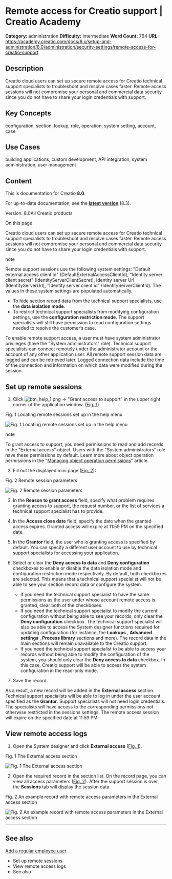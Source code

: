 # Remote access for Creatio support | Creatio Academy

**Category:** administration **Difficulty:** intermediate **Word Count:** 764
**URL:**
https://academy.creatio.com/docs/8.x/setup-and-administration/8.0/administration/security-settings/remote-access-for-creatio-support

## Description

Creatio cloud users can set up secure remote access for Creatio technical
support specialists to troubleshoot and resolve cases faster. Remote access
sessions will not compromise your personal and commercial data security since
you do not have to share your login credentials with support.

## Key Concepts

configuration, section, lookup, role, operation, system setting, account, case

## Use Cases

building applications, custom development, API integration, system
administration, user management

## Content

This is documentation for Creatio **8.0**.

For up-to-date documentation, see the
**[latest version](/docs/8.x/setup-and-administration/administration/security-settings/remote-access-for-creatio-support)**
(8.3).

Version: 8.0All Creatio products

On this page

Creatio cloud users can set up secure remote access for Creatio technical
support specialists to troubleshoot and resolve cases faster. Remote access
sessions will not compromise your personal and commercial data security since
you do not have to share your login credentials with support.

note

Remote support sessions use the following system settings: "Default external
access client id" (DefaultExternalAccessClientId), "Identity server client
secret" (IdentityServerClientSecret), Identity server Url (IdentityServerUrl),
"Identity server client id" (IdentityServerClientId). The values in these system
settings are populated automatically.

- To hide section record data from the technical support specialists, use the
  **data isolation mode**.
- To restrict technical support specialists from modifying configuration
  settings, use the **configuration restriction mode**. The support specialists
  will still have permission to read configuration settings needed to resolve
  the customer’s case.

To enable remote support access, a user must have system administrator
privileges (have the "System administrators" role). Technical support
specialists can connect remotely under the administrator account or the account
of any other application user. All remote support session data are logged and
can be retrieved later. Logged connection data include the time of the
connection and information on which data were modified during the session.

## Set up remote sessions​

1. Click
   ![btn_help_1.png](https://academy.creatio.com/guides/sites/en/files/documentation/user/en/user_access_management/BPMonlineHelp/external_access/btn_help_1.png)
   → "Grant access to support" in the upper right corner of the application
   window. ([Fig. 1](https://academy.creatio.com#XREF_42442_487))

Fig. 1 Locating remote sessions set up in the help menu

![Fig. 1 Locating remote sessions set up in the help menu](https://academy.creatio.com/guides/sites/en/files/documentation/user/en/user_access_management/BPMonlineHelp/external_access/chapter_external_access_via_help_btn.png)

note

To grant access to support, you need permissions to read and add records in the
"External access" object. Users with the "System administrators" role have these
permissions by default. Learn more about object operation permissions in the
"[Managing object operation permissions](https://academy.creatio.com/documents?product=administration&ver=7&id=262)"
article.

2. Fill out the displayed mini page
   ([Fig. 2](https://academy.creatio.com#XREF_82683_487)):

Fig. 2 Remote session parameters

![Fig. 2 Remote session parameters](https://academy.creatio.com/guides/sites/en/files/documentation/user/en/user_access_management/BPMonlineHelp/external_access/chapter_external_access_parameters.png)

3. In the **Reason to grant access** field, specify what problem requires
   granting access to support, the request number, or the list of services a
   technical support specialist has to provide.

4. In the **Access close date** field, specify the date when the granted access
   expires. Granted access will expire at 11:59 PM on the specified date.

5. In the **Grantor** field, the user who is granting access is specified by
   default. You can specify a different user account to use by technical support
   specialists for accessing your application.

6. Select or clear the **Deny access to data** and **Deny configuration**
   checkboxes to enable or disable the data isolation mode and configuration
   restriction mode respectively. By default, both checkboxes are selected. This
   means that a technical support specialist will not be able to see your
   section record data or configure the system.
   - If you need the technical support specialist to have the same permissions
     as the user under whose account remote access is granted, clear both of the
     checkboxes.
   - If you need the technical support specialist to modify the current
     configuration without being able to see your records, only clear the **Deny
     configuration** checkbox. The technical support specialist will also be
     able to access the System designer functions required for updating
     configuration (for instance, the **Lookups** , **Advanced settings** ,
     **Process library** sections and more). The record data in the main
     sections will remain unavailable to the Creatio support.
   - If you need the technical support specialist to be able to access your
     records without being able to modify the configuration of the system, you
     should only clear the **Deny access to data** checkbox. In this case,
     Creatio support will be able to access the system configuration in the
     read-only mode.

7. Save the record.

As a result, a new record will be added in the **External access** section.
Technical support specialists will be able to log in under the user account
specified as the **Grantor**. Support specialists will not need login
credentials. The specialists will have access to the corresponding permissions
not otherwise restricted in the sessions settings. The remote access session
will expire on the specified date at 11:59 PM.

## View remote access logs​

1. Open the System designer and click **External access**
   ([Fig. 1](https://academy.creatio.com#XREF_32923_488)).

Fig. 1 The External access section

![Fig. 1 The External access section](https://academy.creatio.com/guides/sites/en/files/documentation/user/en/user_access_management/BPMonlineHelp/external_access/chapter_external_access_section.png)

2. Open the required record in the section list. On the record page, you can
   view all access parameters
   ([Fig. 2](https://academy.creatio.com#XREF_48138_491)). After the support
   session is over, the **Sessions** tab will display the session data.

Fig. 2 An example record with remote access parameters in the External access
section

![Fig. 2 An example record with remote access parameters in the External access section](https://academy.creatio.com/guides/sites/en/files/documentation/user/en/user_access_management/BPMonlineHelp/external_access/chapter_external_access_record_page_example.png)

---

## See also​

[Add a regular employee user](https://academy.creatio.com/documents?id=1441)

- Set up remote sessions
- View remote access logs
- See also
